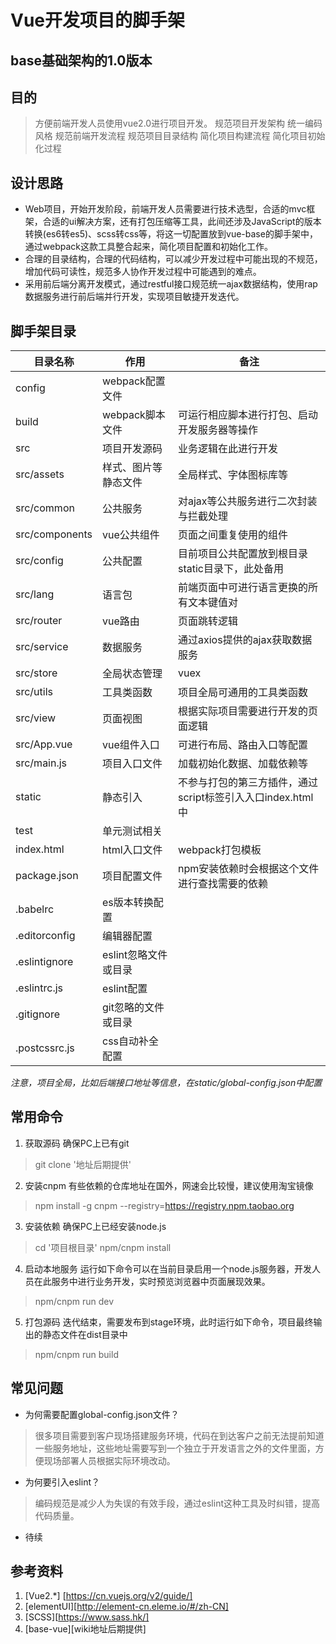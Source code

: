 Vue开发项目的脚手架
====
base基础架构的1.0版本
----

## 目的
> 方便前端开发人员使用vue2.0进行项目开发。
> 规范项目开发架构
> 统一编码风格
> 规范前端开发流程
> 规范项目目录结构
> 简化项目构建流程
> 简化项目初始化过程

## 设计思路
* Web项目，开始开发阶段，前端开发人员需要进行技术选型，合适的mvc框架，合适的ui解决方案，还有打包压缩等工具，此间还涉及JavaScript的版本转换(es6转es5)、scss转css等，将这一切配置放到vue-base的脚手架中，通过webpack这款工具整合起来，简化项目配置和初始化工作。
* 合理的目录结构，合理的代码结构，可以减少开发过程中可能出现的不规范，增加代码可读性，规范多人协作开发过程中可能遇到的难点。
* 采用前后端分离开发模式，通过restful接口规范统一ajax数据结构，使用rap数据服务进行前后端并行开发，实现项目敏捷开发迭代。

## 脚手架目录
| 目录名称 | 作用|备注|
| ---- | ---- | -----|
|config|webpack配置文件||
|build|webpack脚本文件|可运行相应脚本进行打包、启动开发服务器等操作|
|src| 项目开发源码|业务逻辑在此进行开发|
|src/assets|样式、图片等静态文件|全局样式、字体图标库等|
|src/common|公共服务| 对ajax等公共服务进行二次封装与拦截处理|
|src/components|vue公共组件|页面之间重复使用的组件|
|src/config|公共配置|目前项目公共配置放到根目录static目录下，此处备用|
|src/lang|语言包|前端页面中可进行语言更换的所有文本键值对|
|src/router|vue路由|页面跳转逻辑|
|src/service|数据服务|通过axios提供的ajax获取数据服务|
|src/store|全局状态管理|vuex|
|src/utils|工具类函数|项目全局可通用的工具类函数|
|src/view|页面视图|根据实际项目需要进行开发的页面逻辑|
|src/App.vue|vue组件入口|可进行布局、路由入口等配置|
|src/main.js|项目入口文件|加载初始化数据、加载依赖等|
|static|静态引入|不参与打包的第三方插件，通过script标签引入入口index.html中|
|test|单元测试相关||
|index.html|html入口文件|webpack打包模板|
|package.json|项目配置文件|npm安装依赖时会根据这个文件进行查找需要的依赖|
|.babelrc|es版本转换配置||
|.editorconfig|编辑器配置||
|.eslintignore|eslint忽略文件或目录||
|.eslintrc.js|eslint配置||
|.gitignore|git忽略的文件或目录||
|.postcssrc.js|css自动补全配置||

*注意，项目全局，比如后端接口地址等信息，在static/global-config.json中配置*

## 常用命令
1. 获取源码
确保PC上已有git
> git clone '地址后期提供'

2. 安装cnpm
有些依赖的仓库地址在国外，网速会比较慢，建议使用淘宝镜像
> npm install -g cnpm --registry=https://registry.npm.taobao.org

3. 安装依赖
确保PC上已经安装node.js
> cd '项目根目录'
> npm/cnpm install

4. 启动本地服务
运行如下命令可以在当前目录启用一个node.js服务器，开发人员在此服务中进行业务开发，实时预览浏览器中页面展现效果。
> npm/cnpm run dev

5. 打包源码
迭代结束，需要发布到stage环境，此时运行如下命令，项目最终输出的静态文件在dist目录中
> npm/cnpm run build

## 常见问题
* 为何需要配置global-config.json文件？
> 很多项目需要到客户现场搭建服务环境，代码在到达客户之前无法提前知道一些服务地址，这些地址需要写到一个独立于开发语言之外的文件里面，方便现场部署人员根据实际环境改动。
* 为何要引入eslint？
> 编码规范是减少人为失误的有效手段，通过eslint这种工具及时纠错，提高代码质量。
* 待续

## 参考资料
1. [Vue2.*] [https://cn.vuejs.org/v2/guide/]
2. [elementUI][http://element-cn.eleme.io/#/zh-CN]
3. [SCSS][https://www.sass.hk/]
4. [base-vue][wiki地址后期提供]
